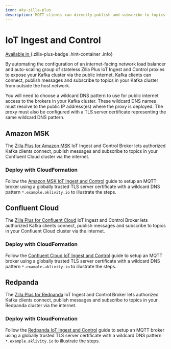 ```yaml
---
icon: aky-zilla-plus
description: MQTT clients can directly publish and subscribe to topics through MQTT entry points into your Kafka cluster.
---
```


# IoT Ingest and Control

<!-- markdownlint-disable MD024 -->

[Available in <ZillaPlus/>](https://www.aklivity.io/products/zilla-plus)
{.zilla-plus-badge .hint-container .info}

By automating the configuration of an internet-facing network load balancer and auto-scaling group of stateless Zilla Plus IoT Ingest and Control proxies to expose your Kafka cluster via the public internet, Kafka clients can connect, publish messages and subscribe to topics in your Kafka cluster from outside the host network.

You will need to choose a wildcard DNS pattern to use for public internet access to the brokers in your Kafka cluster. These wildcard DNS names must resolve to the public IP address(es) where the <ZillaPlus/> proxy is deployed. The <ZillaPlus/> proxy must also be configured with a TLS server certificate representing the same wildcard DNS pattern.

## Amazon MSK

The [Zilla Plus for Amazon MSK](https://aws.amazon.com/marketplace/pp/prodview-jshnzslazfm44) IoT Ingest and Control Broker lets authorized Kafka clients connect, publish messages and subscribe to topics in your Confluent Cloud cluster via the internet.

### Deploy with CloudFormation

Follow the [Amazon MSK IoT Ingest and Control](../../how-tos/confluent-cloud/iot-ingest-and-control.md) guide to setup an MQTT broker using a globally trusted TLS server certificate with a wildcard DNS pattern `*.example.aklivity.io` to illustrate the steps.

## Confluent Cloud

The [Zilla Plus for Confluent Cloud](https://aws.amazon.com/marketplace/pp/prodview-eblxkinsqbaks) IoT Ingest and Control Broker lets authorized Kafka clients connect, publish messages and subscribe to topics in your Confluent Cloud cluster via the internet.

### Deploy with CloudFormation

Follow the [Confluent Cloud IoT Ingest and Control](../../how-tos/confluent-cloud/iot-ingest-and-control.md) guide to setup an MQTT broker using a globally trusted TLS server certificate with a wildcard DNS pattern `*.example.aklivity.io` to illustrate the steps.

## Redpanda

The [Zilla Plus for Redpanda](https://aws.amazon.com/marketplace/pp/prodview-sj4kquyndubiu) IoT Ingest and Control Broker lets authorized Kafka clients connect, publish messages and subscribe to topics in your Redpanda cluster via the internet.

### Deploy with CloudFormation

Follow the [Redpanda IoT Ingest and Control](../../how-tos/redpanda/iot-ingest-and-control.md) guide to setup an MQTT broker using a globally trusted TLS server certificate with a wildcard DNS pattern `*.example.aklivity.io` to illustrate the steps.
